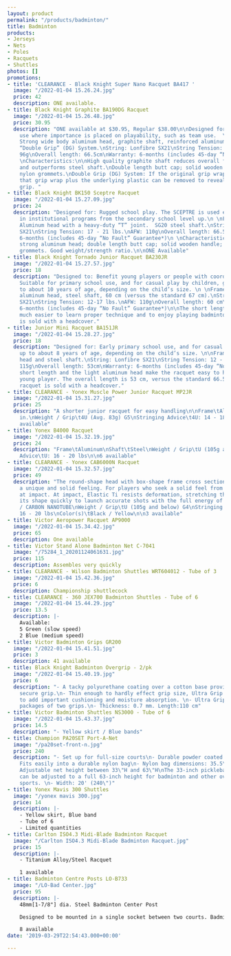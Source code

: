 ```yaml
---
layout: product
permalink: "/products/badminton/"
title: Badminton
products:
- Jerseys
- Nets
- Poles
- Racquets
- Shuttles
photos: []
promotions:
- title: 'CLEARANCE - Black Knight Super Nano Racquet BA417 '
  image: "/2022-01-04 15.26.24.jpg"
  price: 42
  description: ONE available.
- title: Black Knight Graphite BA190DG Racquet
  image: "/2022-01-04 15.26.48.jpg"
  price: 30.95
  description: "ONE available at $30.95, Regular $38.00\n\nDesigned for: Institutional
    use where importance is placed on playability, such as team use.  \n \nFrame:
    Strong wide body aluminum head, graphite shaft, reinforced aluminum “T”, special
    “Double Grip” (DG) System.\nString: Lonfibre SX21\nString Tension: 17-21 lbs.\nAFW:
    96g\nOverall length: 66.5cm\nWarranty: 6-months (includes 45-day “No Fault” Guarantee*)\n
    \nCharacteristics:\n\nHigh quality graphite shaft reduces overall frame weight
    and outperforms steel shaft.\nDouble length butt cap; solid wooden handle; durable
    nylon grommets.\nDouble Grip (DG) System: If the original grip wrap wears out,
    that grip wrap plus the underlying plastic can be removed to reveal a fresh new
    grip. "
- title: Black Knight BK150 Sceptre Racquet
  image: "/2022-01-04 15.27.09.jpg"
  price: 24
  description: "Designed for: Rugged school play. The SCEPTRE is used extensively
    in institutional programs from the secondary school level up.\n \nFrame: AG10
    Aluminum head with a heavy-duty “T” joint.  SG20 steel shaft.\nString: Lonfibre
    SX21\nString Tension: 17 - 21 lbs.\nAFW: 110g\nOverall length: 66.5cm\nWarranty:
    6-months (includes 45-day “No Fault” Guarantee*)\n \nCharacteristics: Light and
    strong aluminum head; double length butt cap; solid wooden handle; durable nylon
    grommets. Good weight/strength ratio.\n\nONE Available"
- title: Black Knight Tornado Junior Racquet BA230JR
  image: "/2022-01-04 15.27.57.jpg"
  price: 18
  description: "Designed to: Benefit young players or people with coordination problems.
    Suitable for primary school use, and for casual play by children, generally up
    to about 10 years of age, depending on the child’s size. \n \nFrame: Wide-body
    aluminum head, steel shaft, 60 cm (versus the standard 67 cm).\nString: Lonfibre
    SX21\nString Tension: 12-17 lbs.\nAFW: 110g\nOverall length: 60 cm\nWarranty:
    6-months (includes 45-day “No Fault” Guarantee*)\n\nThe short length makes it
    much easier to learn proper technique and to enjoy playing badminton. This racquet
    is sold with a headcover."
- title: Junior Mini Racquet BA151JR
  image: "/2022-01-04 15.28.27.jpg"
  price: 18
  description: "Designed for: Early primary school use, and for casual play by children
    up to about 8 years of age, depending on the child’s size. \n\nFrame: Aluminum
    head and steel shaft.\nString: Lonfibre SX21\nString Tension: 12 - 15 lbs.\nAFW:
    115g\nOverall length: 53cm\nWarranty: 6-months (includes 45-day “No Fault” Guarantee*)\n\nThe
    short length and the light aluminum head make the racquet easy to handle for the
    young player. The overall length is 53 cm, versus the standard 66.5 cm.  This
    racquet is sold with a headcover."
- title: CLEARANCE - Yonex Muscle Power Junior Racquet MP2JR
  image: "/2022-01-04 15.31.27.jpg"
  price: 25
  description: "A shorter junior racquet for easy handling\n\nFrame\tAluminum\nShaft\tSteel\nLength\t21
    in.\nWeight / Grip\t4U (Avg. 83g) G5\nStringing Advice\t4U: 14 - 18 lbs\n\nONE
    available"
- title: Yonex B4000 Racquet
  image: "/2022-01-04 15.32.19.jpg"
  price: 24
  description: "Frame\tAluminum\nShaft\tSteel\nWeight / Grip\tU (105g and below) G4\nStringing
    Advice\tU: 16 - 20 lbs\n\n6 available"
- title: CLEARANCE - Yonex CAB6000N Racquet
  image: "/2022-01-04 15.32.57.jpg"
  price: 49
  description: "The round-shape head with box-shape frame cross section gives Carbonex
    a unique and solid feeling. For players who seek a solid feel from the strings
    at impact. At impact, Elastic Ti resists deformation, stretching then recovering
    its shape quickly to launch accurate shots with the full energy of the swing.\n\nFrame\tAluminum\nShaft\tSteel
    / CARBON NANOTUBE\nWeight / Grip\tU (105g and below) G4\nStringing Advice\tU:
    16 - 20 lbs\nColor(s)\tBlack / Yellow\n\n3 available"
- title: Victor Aeropower Racquet AP9000
  image: "/2022-01-04 15.34.42.jpg"
  price: 65
  description: One available
- title: Victor Stand Alone Badminton Net C-7041
  image: "/75284_1_20201124061631.jpg"
  price: 115
  description: Assembles very quickly
- title: CLEARANCE - Wilson Badminton Shuttles WRT604012 - Tube of 3
  image: "/2022-01-04 15.42.36.jpg"
  price: 6
  description: Championship shuttlecock
- title: CLEARANCE - 360 JEX700 Badminton Shuttles - Tube of 6
  image: "/2022-01-04 15.44.29.jpg"
  price: 13.5
  description: |-
    Available:
    5 Green (slow speed)
    2 Blue (medium speed)
- title: Victor Badminton Grips GR200
  image: "/2022-01-04 15.41.51.jpg"
  price: 3
  description: 41 available
- title: Black Knight Badminton Overgrip - 2/pk
  image: "/2022-01-04 15.40.19.jpg"
  price: 6
  description: "- A tacky polyurethane coating over a cotton base provides an instantly
    secure grip.\n- Thin enough to hardly effect grip size, Ultra Grip is  thick enough
    to add important cushioning and moisture absorption. \n- Ultra Grip is sold in
    packages of two grips.\n- Thickness: 0.7 mm. Length:110 cm"
- title: Victor Badminton Shuttles NS3000 - Tube of 6
  image: "/2022-01-04 15.43.37.jpg"
  price: 14.5
  description: "- Yellow skirt / Blue bands"
- title: Champion PA20SET Port-A-Net
  image: "/pa20set-front-n.jpg"
  price: 240
  description: "- Set up for full-size courts\n- Durable powder coated steel frame\n-
    Fits easily into a durable nylon bag\n- Nylon bag dimensions: 35.5\"L x 6\"D\n-
    Adjustable net height between 33\"H and 63\"H\nThe 33-inch pickleball/tennis height
    can be adjusted to a full 63-inch height for badminton and other over the net
    sports. \n- Width: 20' (240\")"
- title: Yonex Mavis 300 Shuttles
  image: "/yonex mavis 300.jpg"
  price: 14
  description: |-
    - Yellow skirt, Blue band
    - Tube of 6
    - Limited quantities
- title: Carlton ISO4.3 Midi-Blade Badminton Racquet
  image: "/Carlton ISO4.3 Midi-Blade Badminton Racquet.jpg"
  price: 15
  description: |-
    - Titanium Alloy/Steel Racquet

    1 available
- title: Badminton Centre Posts LO-B733
  image: "/LO-Bad Center.jpg"
  price: 95
  description: |-
    48mm[1-7/8"] dia. Steel Badminton Center Post

    Designed to be mounted in a single socket between two courts. Badminton center post are light weight and easily set-up. Two Eyes welded to adjustable collars allow precise net height adjustment. Powder coated red finish.

    8 available
date: '2019-03-29T22:54:43.000+00:00'

---
```

